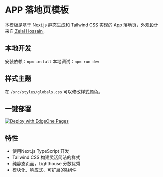 # APP 落地页模板
本模板是基于 Next.js 静态生成和 Tailwind CSS 实现的 App 落地页，外观设计来自[
Zelal Hossain](https://www.figma.com/community/file/995026220622307527)。

## 本地开发
安装依赖：`npm install`
本地调试：`npm run dev`

## 样式主题
在 `/src/styles/globals.css` 可以修改样式颜色。

## 一键部署
[![Deploy with EdgeOne Pages](https://cdnstatic.tencentcs.com/edgeone/pages/deploy.svg)](https://console.cloud.tencent.com/edgeone/pages/new?template=app-landing-page&from=github)

## 特性
- 使用Next.js TypeScript 开发
- Tailwind CSS 构建灵活简洁的样式
- 纯静态页面，Lighthouse 分数优秀
- 模块化、响应式、可扩展的&组件

